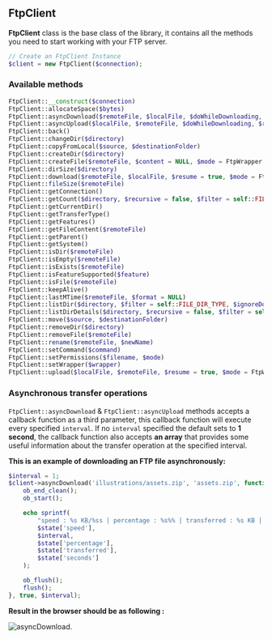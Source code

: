 ## FtpClient

**FtpClient** class is the base class of the library, it contains all the methods you need to start working with your FTP server.

```php
// Create an FtpClient Instance
$client = new FtpClient($connection);
```

### Available methods 

```php
FtpClient::__construct($connection)
FtpClient::allocateSpace($bytes)
FtpClient::asyncDownload($remoteFile, $localFile, $doWhileDownloading, $resume = true, $interval = 1, $mode = FtpWrapper::BINARY)
FtpClient::asyncUpload($localFile, $remoteFile, $doWhileDownloading, $resume = true, $interval = 1, $mode = FtpWrapper::BINARY)
FtpClient::back()
FtpClient::changeDir($directory)
FtpClient::copyFromLocal($source, $destinationFolder)
FtpClient::createDir($directory)
FtpClient::createFile($remoteFile, $content = NULL, $mode = FtpWrapper::BINARY)
FtpClient::dirSize($directory)
FtpClient::download($remoteFile, $localFile, $resume = true, $mode = FtpWrapper::BINARY)
FtpClient::fileSize($remoteFile)
FtpClient::getConnection()
FtpClient::getCount($directory, $recursive = false, $filter = self::FILE_DIR_TYPE, $ignoreDots = true)
FtpClient::getCurrentDir()
FtpClient::getTransferType()
FtpClient::getFeatures()
FtpClient::getFileContent($remoteFile)
FtpClient::getParent()
FtpClient::getSystem()
FtpClient::isDir($remoteFile)
FtpClient::isEmpty($remoteFile)
FtpClient::isExists($remoteFile)
FtpClient::isFeatureSupported($feature)
FtpClient::isFile($remoteFile)
FtpClient::keepAlive()
FtpClient::lastMTime($remoteFile, $format = NULL)
FtpClient::listDir($directory, $filter = self::FILE_DIR_TYPE, $ignoreDots = true)
FtpClient::listDirDetails($directory, $recursive = false, $filter = self::FILE_DIR_TYPE, $ignoreDots = true)
FtpClient::move($source, $destinationFolder)
FtpClient::removeDir($directory)
FtpClient::removeFile($remoteFile)
FtpClient::rename($remoteFile, $newName)
FtpClient::setCommand($command)
FtpClient::setPermissions($filename, $mode)
FtpClient::setWrapper($wrapper)
FtpClient::upload($localFile, $remoteFile, $resume = true, $mode = FtpWrapper::BINARY)
```

### Asynchronous transfer operations

`FtpClient::asyncDownload` & `FtpClient::asyncUpload` methods accepts a callback function as a third parameter, this callback function will execute every specified `interval`. If no `interval` specified the default sets to **1 second**, the callback function also accepts **an array** that provides some useful information about the transfer operation at the specified interval.
 
**This is an example of downloading an FTP file asynchronously:** 

```php
$interval = 1;
$client->asyncDownload('illustrations/assets.zip', 'assets.zip', function ($state) use ($interval) {
    ob_end_clean();
    ob_start();

    echo sprintf(
        "speed : %s KB/%ss | percentage : %s%% | transferred : %s KB | second now : %s <br>",
        $state['speed'],
        $interval,
        $state['percentage'],
        $state['transferred'],
        $state['seconds']
    );

    ob_flush();
    flush();
}, true, $interval);
```

**Result in the browser should be as following :** 

![asyncDownload](https://user-images.githubusercontent.com/49124992/82462957-bed5f700-9aab-11ea-95e3-2821254570a6.gif).

